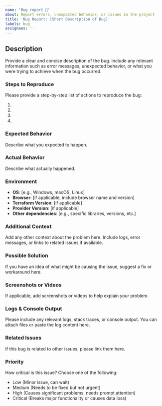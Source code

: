 ```yaml
---
name: "Bug report 🐛"
about: Report errors, unexpected behavior, or issues in the project
title: 'Bug Report: [Short Description of Bug]'
labels: bug
assignees: ''
---
```


<!-- Please search existing issues to avoid creating duplicates. -->

## Description

Provide a clear and concise description of the bug. Include any relevant information such as error messages, unexpected behavior, or what you were trying to achieve when the bug occurred.

### Steps to Reproduce

Please provide a step-by-step list of actions to reproduce the bug:

1. 
2. 
3. 
4. 

### Expected Behavior

Describe what you expected to happen.

### Actual Behavior

Describe what actually happened.

### Environment

- **OS**: [e.g., Windows, macOS, Linux]
- **Browser**: [if applicable, include browser name and version]
- **Terraform Version**: [if applicable]
- **Provider Version**: [if applicable]
- **Other dependencies**: [e.g., specific libraries, versions, etc.]

### Additional Context

Add any other context about the problem here. Include logs, error messages, or links to related issues if available.

### Possible Solution

If you have an idea of what might be causing the issue, suggest a fix or workaround here.

### Screenshots or Videos

If applicable, add screenshots or videos to help explain your problem.

### Logs & Console Output

Please include any relevant logs, stack traces, or console output. You can attach files or paste the log content here.

### Related Issues

If this bug is related to other issues, please link them here.

### Priority

How critical is this issue? Choose one of the following:
- Low (Minor issue, can wait)
- Medium (Needs to be fixed but not urgent)
- High (Causes significant problems, needs prompt attention)
- Critical (Breaks major functionality or causes data loss)
